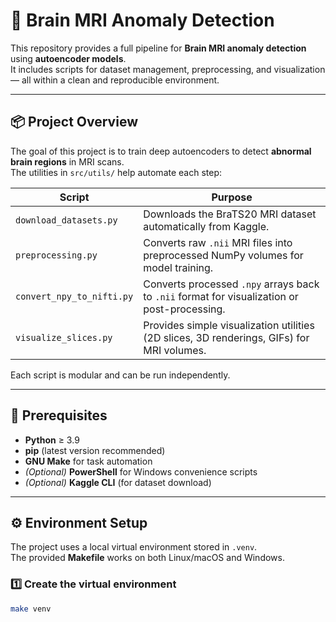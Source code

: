 # 🧠 Brain MRI Anomaly Detection

This repository provides a full pipeline for **Brain MRI anomaly detection** using **autoencoder models**.  
It includes scripts for dataset management, preprocessing, and visualization — all within a clean and reproducible environment.

---

## 📦 Project Overview

The goal of this project is to train deep autoencoders to detect **abnormal brain regions** in MRI scans.  
The utilities in `src/utils/` help automate each step:

| Script | Purpose |
|--------|----------|
| `download_datasets.py` | Downloads the BraTS20 MRI dataset automatically from Kaggle. |
| `preprocessing.py` | Converts raw `.nii` MRI files into preprocessed NumPy volumes for model training. |
| `convert_npy_to_nifti.py` | Converts processed `.npy` arrays back to `.nii` format for visualization or post-processing. |
| `visualize_slices.py` | Provides simple visualization utilities (2D slices, 3D renderings, GIFs) for MRI volumes. |

Each script is modular and can be run independently.

---

## 🧰 Prerequisites

- **Python** ≥ 3.9  
- **pip** (latest version recommended)  
- **GNU Make** for task automation  
- *(Optional)* **PowerShell** for Windows convenience scripts  
- *(Optional)* **Kaggle CLI** (for dataset download)

---

## ⚙️ Environment Setup

The project uses a local virtual environment stored in `.venv`.  
The provided **Makefile** works on both Linux/macOS and Windows.

### 1️⃣ Create the virtual environment

```bash
make venv
